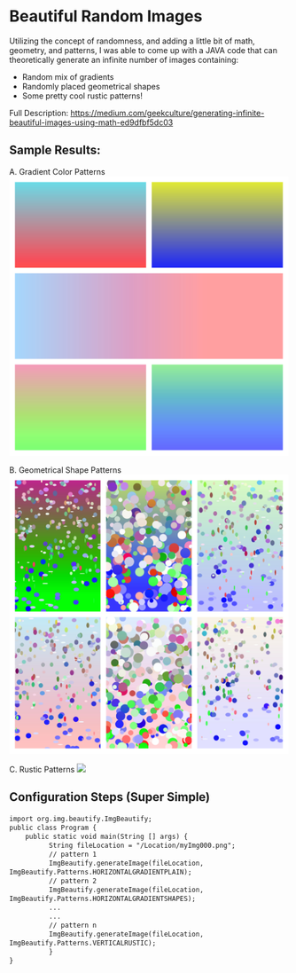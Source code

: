 # Beautiful Random Images
Utilizing the concept of randomness, and adding a little bit of math, geometry, and patterns, I was able to come up with a JAVA code that can theoretically generate an infinite number of images containing:
 
 - Random mix of gradients
 - Randomly placed geometrical shapes
 - Some pretty cool rustic patterns!

Full Description: https://medium.com/geekculture/generating-infinite-beautiful-images-using-math-ed9dfbf5dc03

## Sample Results:

A. Gradient Color Patterns
![](data/BeFunky-collage-1b.jpeg)

B. Geometrical Shape Patterns
![](data/BeFunky-collage-2a.jpeg)

C. Rustic Patterns
![](data/BeFunky-collage-3a.jpeg)

## Configuration Steps (Super Simple)

```
import org.img.beautify.ImgBeautify;
public class Program {
    public static void main(String [] args) {
          String fileLocation = "/Location/myImg000.png";
          // pattern 1
          ImgBeautify.generateImage(fileLocation, ImgBeautify.Patterns.HORIZONTALGRADIENTPLAIN);
          // pattern 2
          ImgBeautify.generateImage(fileLocation, ImgBeautify.Patterns.HORIZONTALGRADIENTSHAPES);
          ...
          ...
          // pattern n
          ImgBeautify.generateImage(fileLocation, ImgBeautify.Patterns.VERTICALRUSTIC);
          }
}
```